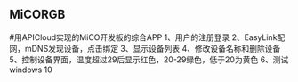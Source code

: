## MiCORGB
#用APICloud实现的MiCO开发板的综合APP
	1、用户的注册登录
	2、EasyLink配网，mDNS发现设备，点击绑定
	3、显示设备列表
	4、修改设备名称和删除设备
	5、控制设备界面，温度超过29后显示红色，20-29绿色，低于20为黄色
	6、测试windows 10
